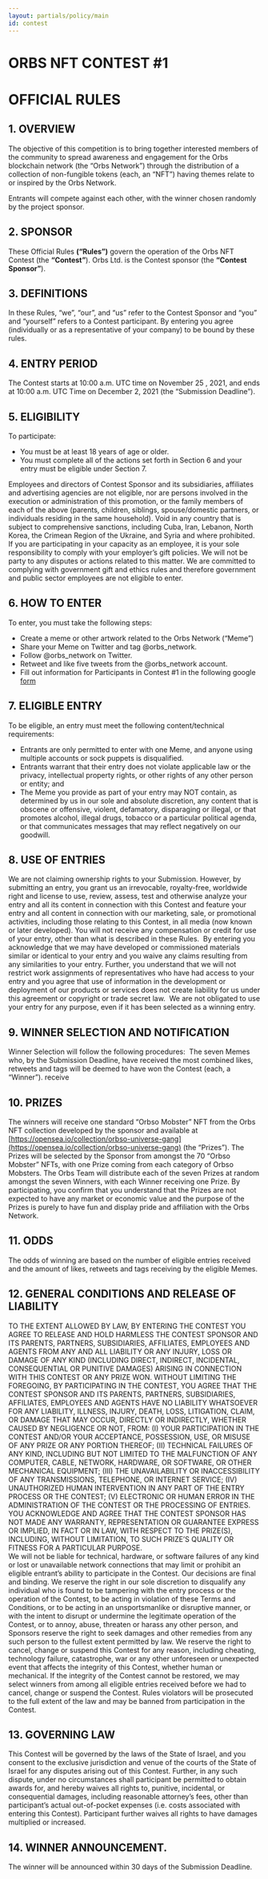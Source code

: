 ```yaml
---
layout: partials/policy/main
id: contest
---
```


# ORBS NFT CONTEST #1
# OFFICIAL RULES


## 1. OVERVIEW

The objective of this competition is to bring together interested members of the community to spread awareness and engagement for the Orbs blockchain network (the “Orbs Network”) through the distribution of a collection of non-fungible tokens (each, an “NFT”) having themes relate to or inspired by the Orbs Network.

Entrants will compete against each other, with the winner chosen randomly by the project sponsor.

## 2. SPONSOR 

These Official Rules **(“Rules”)** govern the operation of the Orbs NFT Contest (the **“Contest”**). Orbs Ltd. is the Contest sponsor (the **“Contest Sponsor”**). 

## 3. DEFINITIONS 

In these Rules, “we”, “our”, and “us” refer to the Contest Sponsor and “you” and “yourself” refers to a Contest participant. By entering you agree (individually or as a representative of your company) to be bound by these rules. 

## 4. ENTRY PERIOD 

The Contest starts at 10:00 a.m. UTC time on November 25 , 2021, and ends at 10:00 a.m. UTC Time on December 2, 2021 (the “Submission Deadline”). 

## 5. ELIGIBILITY 

To participate: 
 - You must be at least 18 years of age or older.
 - You must complete all of the actions set forth in Section 6 and your entry must be eligible under Section 7. 

Employees and directors of Contest Sponsor and its subsidiaries, affiliates and advertising agencies are not eligible, nor are persons involved in the execution or administration of this promotion, or the family members of each of the above (parents, children, siblings, spouse/domestic partners, or individuals residing in the same household). Void in any country that is subject to comprehensive sanctions, including Cuba, Iran, Lebanon, North Korea, the Crimean Region of the Ukraine, and Syria and where prohibited.  
If you are participating in your capacity as an employee, it is your sole responsibility to comply with your employer’s gift policies. We will not be party to any disputes or actions related to this matter. We are committed to complying with government gift and ethics rules and therefore government and public sector employees are not eligible to enter.  

## 6. HOW TO ENTER 

To enter, you must take the following steps: 
- Create a meme or other artwork related to the Orbs Network (“Meme”) 
- Share your Meme on Twitter and tag @orbs_network.
- Follow @orbs_network on Twitter.
- Retweet and like five tweets from the @orbs_network account. 
- Fill out information for Participants in Contest #1 in the following google [form](https://docs.google.com/document/d/1VuTPTZKOB3ZvDOyrShE1VeUiNUIMZQR-poqgyVxU86U/edit) 

## 7. ELIGIBLE ENTRY 

To be eligible, an entry must meet the following content/technical requirements: 
- Entrants are only permitted to enter with one Meme, and anyone using multiple accounts or sock puppets is disqualified. 
- Entrants warrant that their entry does not violate applicable law or the privacy, intellectual property rights, or other rights of any other person or entity; and
- The Meme you provide as part of your entry may NOT contain, as determined by us in our sole and absolute discretion, any content that is obscene or offensive, violent, defamatory, disparaging or illegal, or that promotes alcohol, illegal drugs, tobacco or a particular political agenda, or that communicates messages that may reflect negatively on our goodwill.  

## 8. USE OF ENTRIES 

We are not claiming ownership rights to your Submission. However, by submitting an entry, you grant us an irrevocable, royalty-free, worldwide right and license to use, review, assess, test and otherwise analyze your entry and all its content in connection with this Contest and feature your entry and all content in connection with our marketing, sale, or promotional activities, including those relating to this Contest, in all media (now known or later developed). You will not receive any compensation or credit for use of your entry, other than what is described in these Rules.  By entering you acknowledge that we may have developed or commissioned materials similar or identical to your entry and you waive any claims resulting from any similarities to your entry. Further, you understand that we will not restrict work assignments of representatives who have had access to your entry and you agree that use of information in the development or deployment of our products or services does not create liability for us under this agreement or copyright or trade secret law.  We are not obligated to use your entry for any purpose, even if it has been selected as a winning entry. 

## 9. WINNER SELECTION AND NOTIFICATION 

Winner Selection will follow the following procedures: 
The seven Memes who, by the Submission Deadline, have received the most combined likes, retweets and tags will be deemed to have won the Contest (each, a “Winner”).  receive 

## 10. PRIZES 

The winners will receive one standard “Orbso Mobster” NFT from the Orbs NFT collection developed by the sponsor and available at [https://opensea.io/collection/orbso-universe-gang](https://opensea.io/collection/orbso-universe-gang) (the “Prizes”). The Prizes will be selected by the Sponsor from amongst the 70 “Orbso Mobster” NFTs, with one Prize coming from each category of Orbso Mobsters. 
The Orbs Team will distribute each of the seven Prizes at random amongst the seven Winners, with each Winner receiving one Prize. 
By participating, you confirm that you understand that the Prizes are not expected to have any market or economic value and the purpose of the Prizes is purely to have fun and display pride and affiliation with the Orbs Network. 

## 11. ODDS 

The odds of winning are based on the number of eligible entries received and the amount of likes, retweets and tags receiving by the eligible Memes.  

## 12. GENERAL CONDITIONS AND RELEASE OF LIABILITY 

TO THE EXTENT ALLOWED BY LAW, BY ENTERING THE CONTEST YOU AGREE TO RELEASE AND HOLD HARMLESS THE CONTEST SPONSOR AND ITS PARENTS, PARTNERS, SUBSIDIARIES, AFFILIATES, EMPLOYEES AND AGENTS FROM ANY AND ALL LIABILITY OR ANY INJURY, LOSS OR DAMAGE OF ANY KIND  (INCLUDING DIRECT, INDIRECT, INCIDENTAL, CONSEQUENTIAL OR PUNITIVE DAMAGES) ARISING IN CONNECTION WITH THIS CONTEST OR ANY PRIZE WON.  WITHOUT LIMITING THE FOREGOING, BY PARTICIPATING IN THE CONTEST, YOU AGREE THAT THE CONTEST SPONSOR AND ITS PARENTS, PARTNERS, SUBSIDIARIES, AFFILIATES, EMPLOYEES AND AGENTS HAVE NO LIABILITY WHATSOEVER FOR ANY LIABILITY, ILLNESS, INJURY, DEATH, LOSS, LITIGATION, CLAIM, OR DAMAGE THAT MAY OCCUR, DIRECTLY OR INDIRECTLY, WHETHER CAUSED BY NEGLIGENCE OR NOT, FROM: (I) YOUR PARTICIPATION IN THE CONTEST AND/OR YOUR ACCEPTANCE, POSSESSION, USE, OR MISUSE OF ANY PRIZE OR ANY PORTION THEREOF; (II) TECHNICAL FAILURES OF ANY KIND, INCLUDING BUT NOT LIMITED TO THE MALFUNCTION OF ANY COMPUTER, CABLE, NETWORK, HARDWARE, OR SOFTWARE, OR OTHER MECHANICAL EQUIPMENT; (III) THE UNAVAILABILITY OR INACCESSIBILITY OF ANY TRANSMISSIONS, TELEPHONE, OR INTERNET SERVICE; (IV) UNAUTHORIZED HUMAN INTERVENTION IN ANY PART OF THE ENTRY PROCESS OR THE CONTEST; (V) ELECTRONIC OR HUMAN ERROR IN THE ADMINISTRATION OF THE CONTEST OR THE PROCESSING OF ENTRIES.  YOU ACKNOWLEDGE AND AGREE THAT THE CONTEST SPONSOR HAS NOT MADE ANY WARRANTY, REPRESENTATION OR GUARANTEE EXPRESS OR IMPLIED, IN FACT OR IN LAW, WITH RESPECT TO THE PRIZE(S), INCLUDING, WITHOUT LIMITATION, TO SUCH PRIZE’S QUALITY OR FITNESS FOR A PARTICULAR PURPOSE.  
We will not be liable for technical, hardware, or software failures of any kind or lost or unavailable network connections that may limit or prohibit an eligible entrant’s ability to participate in the Contest.
Our decisions are final and binding.  We reserve the right in our sole discretion to disqualify any individual who is found to be tampering with the entry process or the operation of the Contest, to be acting in violation of these Terms and Conditions, or to be acting in an unsportsmanlike or disruptive manner, or with the intent to disrupt or undermine the legitimate operation of the Contest, or to annoy, abuse, threaten or harass any other person, and Sponsors reserve the right to seek damages and other remedies from any such person to the fullest extent permitted by law.
We reserve the right to cancel, change or suspend this Contest for any reason, including cheating, technology failure, catastrophe, war or any other unforeseen or unexpected event that affects the integrity of this Contest, whether human or mechanical. If the integrity of the Contest cannot be restored, we may select winners from among all eligible entries received before we had to cancel, change or suspend the Contest. Rules violators will be prosecuted to the full extent of the law and may be banned from participation in the Contest. 

## 13. GOVERNING LAW 

This Contest will be governed by the laws of the State of Israel, and you consent to the exclusive jurisdiction and venue of the courts of the State of Israel for any disputes arising out of this Contest.  Further, in any such dispute, under no circumstances shall participant be permitted to obtain awards for, and hereby waives all rights to, punitive, incidental, or consequential damages, including reasonable attorney’s fees, other than participant’s actual out-of-pocket expenses (i.e. costs associated with entering this Contest). Participant further waives all rights to have damages multiplied or increased.
## 14. WINNER ANNOUNCEMENT.

The winner will be announced within 30 days of the Submission Deadline. 
